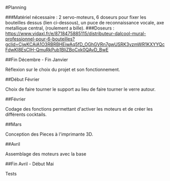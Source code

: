 #Planning

###Matériel nécessaire : 2 servo-moteurs, 6 doseurs pour fixer les bouteilles dessus (lien ci-dessous), un puce de reconnaissance vocale, axe metallique central, (roulement a bille).
###Doseurs : https://www.vidaxl.fr/e/8718475885115/distributeur-dalcool-mural-professionnel-pour-6-bouteilles?gclid=CjwKCAiA1O3RBRBHEiwAq5fD_OGhGVRn7gwUSRK3yzmWR1KXYYQcFdwKI8EsCIH-QmuRkPub1BliZBoCxk0QAvD_BwE

##Fin Décembre - Fin Janvier

Réflexion sur le choix du projet et son fonctionnement.

##Début Février

Choix de faire tourner le support au lieu de faire tourner le verre autour.

##Février

Codage des fonctions permettant d'activer les moteurs et de créer les différents cocktails.

##Mars

Conception des Pieces à l'imprimante 3D.

##Avril

Assemblage des moteurs avec la base

##Fin Avril - Début Mai

Tests
